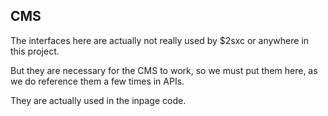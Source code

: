 ## CMS

The interfaces here are actually not really used by $2sxc or anywhere in this project.

But they are necessary for the CMS to work, so we must put them here, as we do reference them a few times in APIs.

They are actually used in the inpage code.
